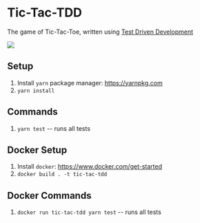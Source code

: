 # Tic-Tac-TDD
The game of Tic-Tac-Toe, written using [Test Driven Development](https://www.freecodecamp.org/news/test-driven-development-what-it-is-and-what-it-is-not-41fa6bca02a2/)

![](https://github.com/imann24/tic-tac-tdd/workflows/Tests/badge.svg)

## Setup
1. Install `yarn` package manager: https://yarnpkg.com
1. `yarn install`

## Commands
1. `yarn test` -- runs all tests

## Docker Setup
1. Install `docker`: https://www.docker.com/get-started
1. `docker build . -t tic-tac-tdd`

## Docker Commands
1. `docker run tic-tac-tdd yarn test` -- runs all tests
